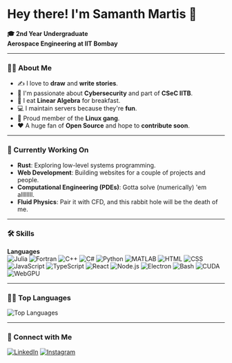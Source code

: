 # Hey there! I'm **Samanth Martis** 👋

**🎓 2nd Year Undergraduate**  
**Aerospace Engineering at IIT Bombay**

---

### 👨‍💻 About Me

- ✍️ I love to **draw** and **write stories**.
- 🔐 I'm passionate about **Cybersecurity** and part of **CSeC IITB**.
- 🧮 I eat **Linear Algebra** for breakfast.
- 💻 I maintain servers because they're **fun**.
- 🐧 Proud member of the **Linux gang**.
- ❤️ A huge fan of **Open Source** and hope to **contribute soon**.

---

### 🚀 Currently Working On

- **Rust**: Exploring low-level systems programming.
- **Web Development**: Building websites for a couple of projects and people.
- **Computational Engineering (PDEs)**: Gotta solve (numerically) 'em allllllll.
- **Fluid Physics**: Pair it with CFD, and this rabbit hole will be the death of me.

---

### 🛠️ Skills

**Languages**  
![Julia](https://img.shields.io/badge/Julia-%23A270BA.svg?style=for-the-badge&logo=julia&logoColor=white)
![Fortran](https://img.shields.io/badge/Fortran-%23512BD4.svg?style=for-the-badge&logo=fortran&logoColor=white)
![C++](https://img.shields.io/badge/C%2B%2B-%2300599C.svg?style=for-the-badge&logo=c%2B%2B&logoColor=white)
![C#](https://img.shields.io/badge/C%23-%23239120.svg?style=for-the-badge&logo=c-sharp&logoColor=white)
![Python](https://img.shields.io/badge/Python-%2314354C.svg?style=for-the-badge&logo=python&logoColor=white)
![MATLAB](https://img.shields.io/badge/MATLAB-%23007ACC.svg?style=for-the-badge&logo=mathworks&logoColor=white)
![HTML](https://img.shields.io/badge/HTML-%23E34F26.svg?style=for-the-badge&logo=html5&logoColor=white)
![CSS](https://img.shields.io/badge/CSS-%231572B6.svg?style=for-the-badge&logo=css3&logoColor=white)
![JavaScript](https://img.shields.io/badge/JavaScript-%23F7DF1E.svg?style=for-the-badge&logo=javascript&logoColor=black)
![TypeScript](https://img.shields.io/badge/TypeScript-%23007ACC.svg?style=for-the-badge&logo=typescript&logoColor=white)
![React](https://img.shields.io/badge/React-%2361DAFB.svg?style=for-the-badge&logo=react&logoColor=black)
![Node.js](https://img.shields.io/badge/Node.js-%23339933.svg?style=for-the-badge&logo=nodedotjs&logoColor=white)
![Electron](https://img.shields.io/badge/Electron-%2347848F.svg?style=for-the-badge&logo=electron&logoColor=white)
![Bash](https://img.shields.io/badge/Bash-%234EAA25.svg?style=for-the-badge&logo=gnu-bash&logoColor=white)
![CUDA](https://img.shields.io/badge/CUDA-%2376B900.svg?style=for-the-badge&logo=nvidia&logoColor=white)
![WebGPU](https://img.shields.io/badge/WebGPU-%23F16060.svg?style=for-the-badge&logo=webgpu&logoColor=white)

---


### 🧑‍💻 Top Languages

![Top Languages](https://github-readme-stats.vercel.app/api/top-langs/?username=Sam-MARTis&layout=compact&theme=radical)

---

### 🔗 Connect with Me

[![LinkedIn](https://img.shields.io/badge/LinkedIn-%230077B5.svg?style=for-the-badge&logo=linkedin&logoColor=white)](https://www.linkedin.com/in/samanth-martis-5309ab293/)
[![Instagram](https://img.shields.io/badge/Instagram-%23E4405F.svg?style=for-the-badge&logo=instagram&logoColor=white)](https://www.instagram.com/samanth_martis/)
